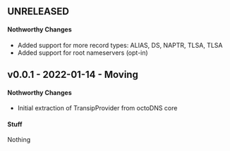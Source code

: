 ## UNRELEASED

#### Nothworthy Changes

* Added support for more record types: ALIAS, DS, NAPTR, TLSA, TLSA
* Added support for root nameservers (opt-in)

## v0.0.1 - 2022-01-14 - Moving

#### Nothworthy Changes

* Initial extraction of TransipProvider from octoDNS core

#### Stuff

Nothing
